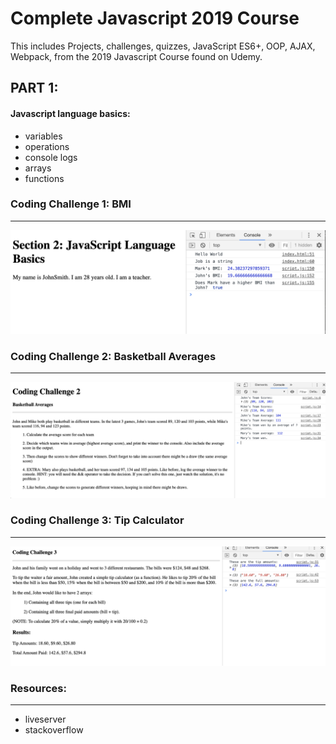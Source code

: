 # Complete Javascript 2019 Course
This includes Projects, challenges, quizzes, JavaScript ES6+, OOP, AJAX, Webpack, from the 2019 Javascript Course found on Udemy.

## PART 1:

#### Javascript language basics:
* variables
* operations
* console logs
* arrays
* functions

### Coding Challenge 1: BMI
----------------------

<img src="/JS-Basics/images/challenge1.png" width="600">

### Coding Challenge 2: Basketball Averages
----------------------

<img src="/JS-Basics/images/challenge2.png" width="600">

### Coding Challenge 3: Tip Calculator
----------------------

<img src="/JS-Basics/images/challenge3.png" width="600">

### Resources:
----------------

* liveserver
* stackoverflow
